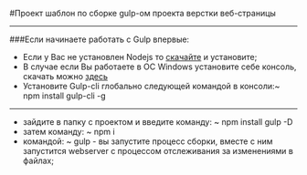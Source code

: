 #Проект шаблон по сборке gulp-ом проекта верстки веб-страницы

___
###Если начинаете работать с Gulp впервые:

* Если у Вас не установлен Nodejs то <a href="https://nodejs.org">скачайте</a> и установите;
* В случае если Вы работаете в ОС Windows установите себе консоль, скачать можно <a href="http://cmder.net/">здесь</a>
* Установите Gulp-cli глобально следующей командой в консоли:~ npm install gulp-cli -g

---

* зайдите в папку с проектом и введите команду: ~ npm install gulp -D
* затем команду: ~ npm i
* командой: ~ gulp - вы запустите процесс сборки, вместе с ним запустится webserver с процессом отслеживания за изменениями в файлах;
